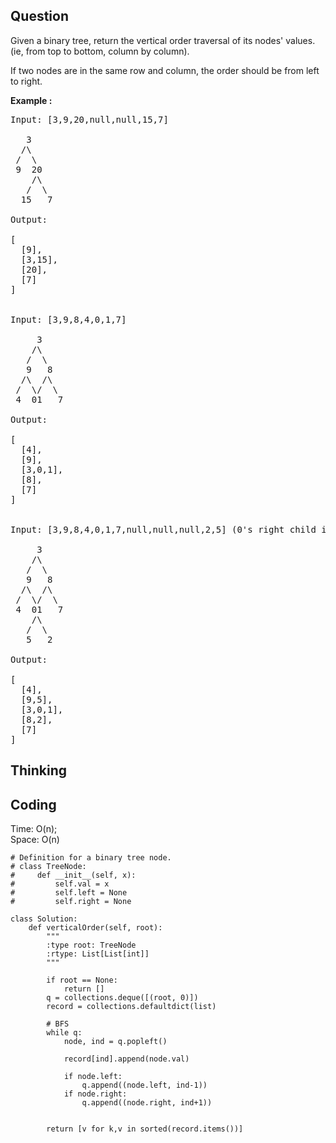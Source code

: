 ## Question
Given a binary tree, return the vertical order traversal of its nodes' values. (ie, from top to bottom, column by column).<br>

If two nodes are in the same row and column, the order should be from left to right.

**Example :**   
<pre>
Input: [3,9,20,null,null,15,7]

   3
  /\
 /  \
 9  20
    /\
   /  \
  15   7 

Output:

[
  [9],
  [3,15],
  [20],
  [7]
]


Input: [3,9,8,4,0,1,7]

     3
    /\
   /  \
   9   8
  /\  /\
 /  \/  \
 4  01   7 

Output:

[
  [4],
  [9],
  [3,0,1],
  [8],
  [7]
]


Input: [3,9,8,4,0,1,7,null,null,null,2,5] (0's right child is 2 and 1's left child is 5)

     3
    /\
   /  \
   9   8
  /\  /\
 /  \/  \
 4  01   7
    /\
   /  \
   5   2

Output:

[
  [4],
  [9,5],
  [3,0,1],
  [8,2],
  [7]
]
</pre>

## Thinking

## Coding
Time: O(n); <br>
Space: O(n)
```python3
# Definition for a binary tree node.
# class TreeNode:
#     def __init__(self, x):
#         self.val = x
#         self.left = None
#         self.right = None

class Solution:
    def verticalOrder(self, root):
        """
        :type root: TreeNode
        :rtype: List[List[int]]
        """
        
        if root == None:
            return []
        q = collections.deque([(root, 0)])
        record = collections.defaultdict(list)
        
        # BFS
        while q:
            node, ind = q.popleft()
            
            record[ind].append(node.val)

            if node.left:
                q.append((node.left, ind-1))
            if node.right:
                q.append((node.right, ind+1))
                
        
        return [v for k,v in sorted(record.items())] 
```

